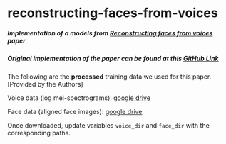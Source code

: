 # reconstructing-faces-from-voices

##### Implementation of a models from [Reconstructing faces from voices](https://arxiv.org/abs/1905.10604) paper 
##### Original implementation of the paper can be found at this [GitHub Link](https://github.com/cmu-mlsp/reconstructing_faces_from_voices)

The following are the **processed** training data we used for this paper. [Provided by the Authors]

Voice data (log mel-spectrograms): [google drive](https://drive.google.com/open?id=1T5Mv_7FC2ZfrjQu17Rn9E24IOgdii4tj)

Face data (aligned face images): [google drive](https://drive.google.com/open?id=1qmxGwW5_lNQbTqwW81yPObJ-S-n3rpXp)

Once downloaded, update variables `voice_dir` and `face_dir` with the corresponding paths.

